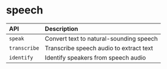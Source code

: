 # speech 

| API          | Description                             |
|:-------------|:----------------------------------------|
| `speak`      | Convert text to natural-sounding speech |
| `transcribe` | Transcribe speech audio to extract text |
| `identify`   | Identify speakers from speech audio     |
